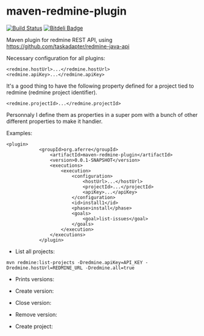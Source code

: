 maven-redmine-plugin
====================

[![Build Status](https://travis-ci.org/aferre/redmine-maven-plugin.png?branch=master)](https://travis-ci.org/aferre/redmine-maven-plugin)
[![Bitdeli Badge](https://d2weczhvl823v0.cloudfront.net/aferre/redmine-maven-plugin/trend.png)](https://bitdeli.com/free "Bitdeli Badge")

Maven plugin for redmine REST API, using https://github.com/taskadapter/redmine-java-api


Necessary configuration for all plugins:
```
<redmine.hostUrl>...</redmine.hostUrl>
<redmine.apiKey>...</redmine.apiKey>
```

It's a good thing to have the following property defined for a project tied to redmine (redmine project identifier).
```
<redmine.projectId>...</redmine.projectId>
```

Personnaly I define them as properties in a super pom with a bunch of other different properties to make it handier.

Examples:
```
<plugin>
  			<groupId>org.aferre</groupId>
				<artifactId>maven-redmine-plugin</artifactId>
				<version>0.0.1-SNAPSHOT</version>
				<executions>
					<execution>
						<configuration>
							<hostUrl>...</hostUrl>
							<projectId>...</projectId>
							<apiKey>...</apiKey>
						</configuration>
						<id>install1</id>
						<phase>install</phase>
						<goals>
							<goal>list-issues</goal>
						</goals>
					</execution>
				</executions>
			</plugin>
```

*	List all projects:

```
mvn redmine:list-projects -Dredmine.apiKey=API_KEY -Dredmine.hostUrl=REDMINE_URL -Dredmine.all=true
```

*	Prints versions:


*	Create version:


*	Close version:


*	Remove version:


*	Create project:



